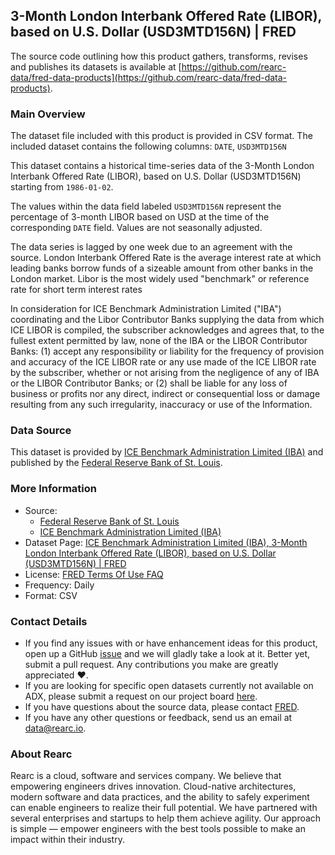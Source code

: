 ## 3-Month London Interbank Offered Rate (LIBOR), based on U.S. Dollar (USD3MTD156N) | FRED

The source code outlining how this product gathers, transforms, revises and publishes its datasets is available at [https://github.com/rearc-data/fred-data-products](https://github.com/rearc-data/fred-data-products).

### Main Overview
The dataset file included with this product is provided in CSV format. The included dataset contains the following columns: 
`DATE`, `USD3MTD156N`

This dataset contains a historical time-series data of the 3-Month London Interbank Offered Rate (LIBOR), based on U.S. Dollar (USD3MTD156N) starting from `1986-01-02`. 
 
The values within the data field labeled `USD3MTD156N` represent the percentage of 3-month LIBOR based on USD at the time of the corresponding `DATE` field. Values are not seasonally adjusted.

The data series is lagged by one week due to an agreement with the source.
London Interbank Offered Rate is the average interest rate at which leading banks borrow funds of a sizeable amount from other banks in the London market. Libor is the most widely used "benchmark" or reference rate for short term interest rates

In consideration for ICE Benchmark Administration Limited ("IBA") coordinating and the Libor Contributor Banks supplying the data from which ICE LIBOR is compiled, the subscriber acknowledges and agrees that, to the fullest extent permitted by law, none of the IBA or the LIBOR Contributor Banks:
(1) accept any responsibility or liability for the frequency of provision and accuracy of the ICE LIBOR rate or any use made of the ICE LIBOR rate by the subscriber, whether or not arising from the negligence of any of IBA or the LIBOR Contributor Banks; or
(2) shall be liable for any loss of business or profits nor any direct, indirect or consequential loss or damage resulting from any such irregularity, inaccuracy or use of the Information.

### Data Source
This dataset is provided by [ICE Benchmark Administration Limited (IBA)](https://www.theice.com/iba) and published by the [Federal Reserve Bank of St. Louis](https://fred.stlouisfed.org/). 

### More Information
- Source: 
  - [Federal Reserve Bank of St. Louis](https://www.stlouisfed.org)
  - [ICE Benchmark Administration Limited (IBA)](https://www.theice.com/iba)
- Dataset Page: [ICE Benchmark Administration Limited (IBA), 3-Month London Interbank Offered Rate (LIBOR), based on U.S. Dollar (USD3MTD156N) | FRED](https://fred.stlouisfed.org/series/USD3MTD156N)
- License: [FRED Terms Of Use FAQ](https://fred.stlouisfed.org/legal/)
- Frequency: Daily
- Format: CSV

### Contact Details
- If you find any issues with or have enhancement ideas for this product, open up a GitHub [issue](https://github.com/rearc-data/fred-data-products/issues) and we will gladly take a look at it. Better yet, submit a pull request. Any contributions you make are greatly appreciated :heart:.
- If you are looking for specific open datasets currently not available on ADX, please submit a request on our project board [here](https://github.com/orgs/rearc-data/projects/1).
- If you have questions about the source data, please contact [FRED](https://fred.stlouisfed.org/contactus/).
- If you have any other questions or feedback, send us an email at data@rearc.io.

### About Rearc
Rearc is a cloud, software and services company. We believe that empowering engineers drives innovation. Cloud-native architectures, modern software and data practices, and the ability to safely experiment can enable engineers to realize their full potential. We have partnered with several enterprises and startups to help them achieve agility. Our approach is simple — empower engineers with the best tools possible to make an impact within their industry.
